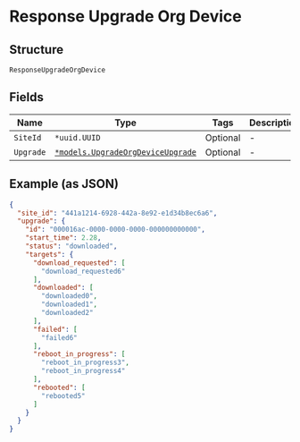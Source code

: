 
# Response Upgrade Org Device

## Structure

`ResponseUpgradeOrgDevice`

## Fields

| Name | Type | Tags | Description |
|  --- | --- | --- | --- |
| `SiteId` | `*uuid.UUID` | Optional | - |
| `Upgrade` | [`*models.UpgradeOrgDeviceUpgrade`](../../doc/models/upgrade-org-device-upgrade.md) | Optional | - |

## Example (as JSON)

```json
{
  "site_id": "441a1214-6928-442a-8e92-e1d34b8ec6a6",
  "upgrade": {
    "id": "000016ac-0000-0000-0000-000000000000",
    "start_time": 2.28,
    "status": "downloaded",
    "targets": {
      "download_requested": [
        "download_requested6"
      ],
      "downloaded": [
        "downloaded0",
        "downloaded1",
        "downloaded2"
      ],
      "failed": [
        "failed6"
      ],
      "reboot_in_progress": [
        "reboot_in_progress3",
        "reboot_in_progress4"
      ],
      "rebooted": [
        "rebooted5"
      ]
    }
  }
}
```

